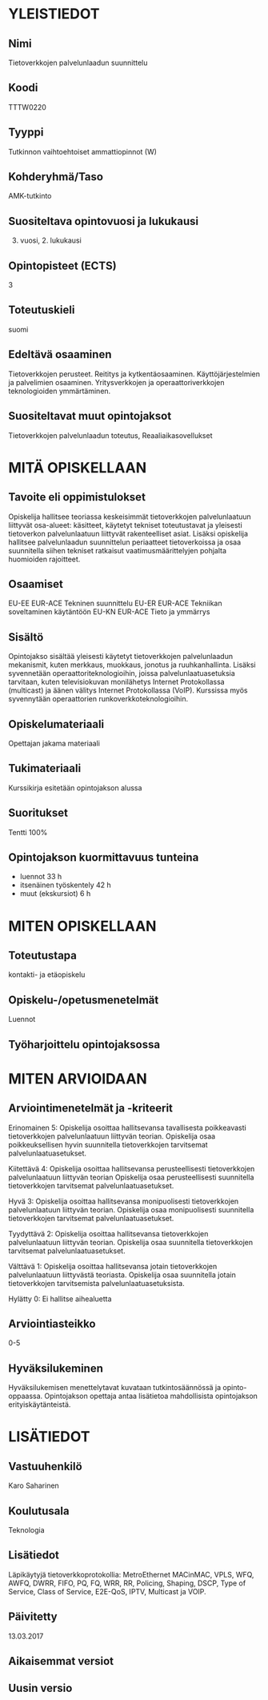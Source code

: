 # YLEISTIEDOT

## Nimi	

Tietoverkkojen palvelunlaadun suunnittelu

## Koodi

TTTW0220

## Tyyppi	

Tutkinnon vaihtoehtoiset ammattiopinnot (W)

## Kohderyhmä/Taso	

AMK-tutkinto

## Suositeltava opintovuosi ja lukukausi	

3. vuosi, 2. lukukausi

## Opintopisteet (ECTS)	

3

## Toteutuskieli	

suomi

## Edeltävä osaaminen	

Tietoverkkojen perusteet. Reititys ja kytkentäosaaminen. Käyttöjärjestelmien ja palvelimien osaaminen. Yritysverkkojen ja operaattoriverkkojen teknologioiden ymmärtäminen.

## Suositeltavat muut opintojaksot

Tietoverkkojen palvelunlaadun toteutus, Reaaliaikasovellukset

# MITÄ OPISKELLAAN

## Tavoite eli oppimistulokset

Opiskelija hallitsee teoriassa keskeisimmät tietoverkkojen palvelunlaatuun liittyvät osa-alueet: käsitteet, käytetyt tekniset toteutustavat ja yleisesti tietoverkon palvelunlaatuun liittyvät rakenteelliset asiat. Lisäksi opiskelija hallitsee palvelunlaadun suunnittelun periaatteet tietoverkoissa ja osaa suunnitella siihen tekniset ratkaisut vaatimusmäärittelyjen pohjalta huomioiden rajoitteet.

## Osaamiset	

EU-EE EUR-ACE Tekninen suunnittelu
EU-ER EUR-ACE Tekniikan soveltaminen käytäntöön
EU-KN EUR-ACE Tieto ja ymmärrys

## Sisältö	

Opintojakso sisältää yleisesti käytetyt tietoverkkojen palvelunlaadun mekanismit, kuten merkkaus, muokkaus, jonotus ja ruuhkanhallinta. Lisäksi syvennetään operaattoriteknologioihin, joissa palvelunlaatuasetuksia tarvitaan, kuten televisiokuvan monilähetys Internet Protokollassa (multicast) ja äänen välitys Internet Protokollassa (VoIP). Kurssissa myös syvennytään operaattorien runkoverkkoteknologioihin.

## Opiskelumateriaali	

Opettajan jakama materiaali

## Tukimateriaali

Kurssikirja esitetään opintojakson alussa

## Suoritukset

Tentti 100%

## Opintojakson kuormittavuus tunteina

+ luennot 33 h
+ itsenäinen työskentely 42 h
+ muut (ekskursiot) 6 h

# MITEN OPISKELLAAN

## Toteutustapa	

kontakti- ja etäopiskelu

## Opiskelu-/opetusmenetelmät	

Luennot

## Työharjoittelu opintojaksossa	

# MITEN ARVIOIDAAN

## Arviointimenetelmät ja -kriteerit

Erinomainen 5: Opiskelija osoittaa hallitsevansa tavallisesta poikkeavasti tietoverkkojen palvelunlaatuun liittyvän teorian. Opiskelija osaa poikkeuksellisen hyvin suunnitella tietoverkkojen tarvitsemat palvelunlaatuasetukset. 

Kiitettävä 4: Opiskelija osoittaa hallitsevansa perusteellisesti tietoverkkojen palvelunlaatuun liittyvän teorian Opiskelija osaa perusteellisesti suunnitella tietoverkkojen tarvitsemat palvelunlaatuasetukset. 

Hyvä 3: Opiskelija osoittaa hallitsevansa monipuolisesti tietoverkkojen palvelunlaatuun liittyvän teorian. Opiskelija osaa monipuolisesti suunnitella tietoverkkojen tarvitsemat palvelunlaatuasetukset. 

Tyydyttävä 2: Opiskelija osoittaa hallitsevansa tietoverkkojen palvelunlaatuun liittyvän teorian. Opiskelija osaa suunnitella tietoverkkojen tarvitsemat palvelunlaatuasetukset. 

Välttävä 1: Opiskelija osoittaa hallitsevansa jotain tietoverkkojen palvelunlaatuun liittyvästä teoriasta. Opiskelija osaa suunnitella jotain tietoverkkojen tarvitsemista palvelunlaatuasetuksista. 

Hylätty 0: Ei hallitse aihealuetta

## Arviointiasteikko

0-5

## Hyväksilukeminen	

Hyväksilukemisen menettelytavat kuvataan tutkintosäännössä ja opinto-oppaassa. Opintojakson opettaja antaa lisätietoa mahdollisista opintojakson erityiskäytänteistä.

# LISÄTIEDOT

## Vastuuhenkilö

Karo Saharinen

## Koulutusala	

Teknologia

## Lisätiedot

Läpikäytyjä tietoverkkoprotokollia: MetroEthernet MACinMAC, VPLS, WFQ, AWFQ, DWRR, FIFO, PQ, FQ, WRR, RR, Policing, Shaping, DSCP, Type of Service, Class of Service, E2E-QoS, IPTV, Multicast ja VOIP.

## Päivitetty

13.03.2017

## Aikaisemmat versiot

## Uusin versio
